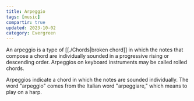 ```yaml
---
title: Arpeggio
tags: [music]
compartir: true
updated: 2023-10-02
category: Evergreen
---
```

An arpeggio is a type of [[./Chords|broken chord]] in which the notes that compose a chord are individually sounded in a progressive rising or descending order. Arpeggios on keyboard instruments may be called rolled chords.

Arpeggios indicate a chord in which the notes are sounded individually. The word "arpeggio" comes from the Italian word "arpeggiare," which means to play on a harp.
